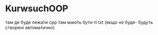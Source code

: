 # KurwsuchOOP
там де буде лежати cpp там мають бути ті txt (якщо не буде- будуть створені автоматично)
